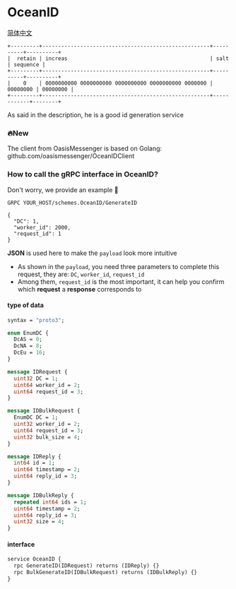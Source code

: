 # OceanID

[简体中文](README_zh.md)

```
+---------+-----------------------------------------------------+----------+----------+
|  retain | increas                                             | salt     | sequence |
+---------+-----------------------------------------------------+----------+----------+
|    0    | 0000000000 0000000000 0000000000 0000000000 0000000 | 00000000 | 00000000 |
+---------+-----------------------------------------------------+------------+--------+
```

As said in the description, he is a good id generation service

### 🔥New

The client from OasisMessenger is based on Golang: github.com/oasismessenger/OceanIDClient

### How to call the gRPC interface in OceanID?

Don't worry, we provide an example 🤔

```http request
GRPC YOUR_HOST/schemes.OceanID/GenerateID

{
  "DC": 1,
  "worker_id": 2000,
  "request_id": 1
}
```

**JSON** is used here to make the `payload` look more intuitive

- As shown in the `payload`, you need three parameters to complete this request, they are: `DC`, `worker_id`, `request_id`
- Among them, `request_id` is the most important, it can help you confirm which **request** a **response** corresponds to

#### type of data
```protobuf
syntax = "proto3";

enum EnumDC {
  DcAS = 0;
  DcNA = 8;
  DcEu = 16;
}

message IDRequest {
  uint32 DC = 1;
  uint64 worker_id = 2;
  uint64 request_id = 3;
}

message IDBulkRequest {
  EnumDC DC = 1;
  uint32 worker_id = 2;
  uint64 request_id = 3;
  uint32 bulk_size = 4;
}

message IDReply {
  int64 id = 1;
  uint64 timestamp = 2;
  uint64 reply_id = 3;
}

message IDBulkReply {
  repeated int64 ids = 1;
  uint64 timestamp = 2;
  uint64 reply_id = 3;
  uint32 size = 4;
}
```

#### interface
```protobuf
service OceanID {
  rpc GenerateID(IDRequest) returns (IDReply) {}
  rpc BulkGenerateID(IDBulkRequest) returns (IDBulkReply) {}
}
```
